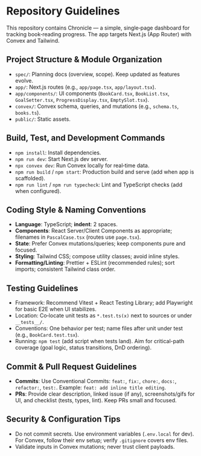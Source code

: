 # Repository Guidelines

This repository contains Chronicle — a simple, single‑page dashboard for tracking book‑reading progress. The app targets Next.js (App Router) with Convex and Tailwind.

## Project Structure & Module Organization
- `spec/`: Planning docs (overview, scope). Keep updated as features evolve.
- `app/`: Next.js routes (e.g., `app/page.tsx`, `app/layout.tsx`).
- `app/components/`: UI components (`BookCard.tsx`, `BookList.tsx`, `GoalSetter.tsx`, `ProgressDisplay.tsx`, `EmptySlot.tsx`).
- `convex/`: Convex schema, queries, and mutations (e.g., `schema.ts`, `books.ts`).
- `public/`: Static assets.

## Build, Test, and Development Commands
- `npm install`: Install dependencies.
- `npm run dev`: Start Next.js dev server.
- `npx convex dev`: Run Convex locally for real‑time data.
- `npm run build` / `npm start`: Production build and serve (add when app is scaffolded).
- `npm run lint` / `npm run typecheck`: Lint and TypeScript checks (add when configured).

## Coding Style & Naming Conventions
- **Language**: TypeScript; **indent**: 2 spaces.
- **Components**: React Server/Client Components as appropriate; filenames in `PascalCase.tsx` (routes use `page.tsx`).
- **State**: Prefer Convex mutations/queries; keep components pure and focused.
- **Styling**: Tailwind CSS; compose utility classes; avoid inline styles.
- **Formatting/Linting**: Prettier + ESLint (recommended rules); sort imports; consistent Tailwind class order.

## Testing Guidelines
- Framework: Recommend Vitest + React Testing Library; add Playwright for basic E2E when UI stabilizes.
- Location: Co‑locate unit tests as `*.test.ts(x)` next to sources or under `__tests__/`.
- Conventions: One behavior per test; name files after unit under test (e.g., `BookCard.test.tsx`).
- Running: `npm test` (add script when tests land). Aim for critical-path coverage (goal logic, status transitions, DnD ordering).

## Commit & Pull Request Guidelines
- **Commits**: Use Conventional Commits: `feat:`, `fix:`, `chore:`, `docs:`, `refactor:`, `test:`. Example: `feat: add inline title editing`.
- **PRs**: Provide clear description, linked issue (if any), screenshots/gifs for UI, and checklist (tests, types, lint). Keep PRs small and focused.

## Security & Configuration Tips
- Do not commit secrets. Use environment variables (`.env.local` for dev). For Convex, follow their env setup; verify `.gitignore` covers env files.
- Validate inputs in Convex mutations; never trust client payloads.
